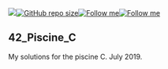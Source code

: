 
<a href="https://hits.seeyoufarm.com"/><img src="https://hits.seeyoufarm.com/api/count/incr/badge.svg?url=https%3A%2F%2Fgithub.com%2FDannMartinnez%2F42_Piscine_C"/></a><a href="https://github.com/DannMartinnez/42_Piscine_C"/><img alt="GitHub repo size" src="https://img.shields.io/github/repo-size/DannMartinnez/42_Piscine_C"/></a><a href="https://www.instagram.com/dannmartinnez/"/><img alt="Follow me" src="https://img.shields.io/badge/Instagram-@DannMartinnez-f58529?logo=instagram"/></a><a href="https://twitter.com/intent/follow?screen_name=DannMartinnez"/><img alt="Follow me" src="https://img.shields.io/badge/Twitter-@DannMartinnez-00acee?logo=twitter"/></a>


## 42_Piscine_C
My solutions for the piscine C. July 2019.
